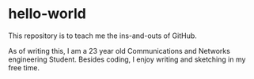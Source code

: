 # hello-world
This repository is to teach me the ins-and-outs of GitHub.

As of writing this, I am a 23 year old Communications and Networks engineering Student. Besides coding, I enjoy writing and sketching in my free time. 
